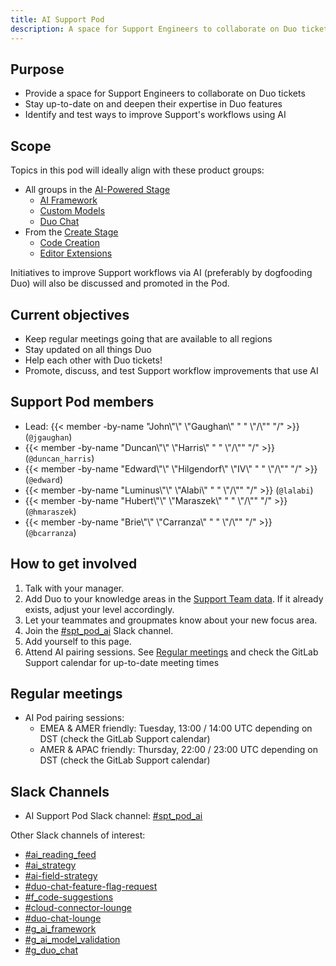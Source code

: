 ```yaml
---
title: AI Support Pod
description: A space for Support Engineers to collaborate on Duo tickets and improve Support's workflows using AI
---
```


## Purpose

- Provide a space for Support Engineers to collaborate on Duo tickets
- Stay up-to-date on and deepen their expertise in Duo features
- Identify and test ways to improve Support's workflows using AI

## Scope

Topics in this pod will ideally align with these product groups:

- All groups in the [AI-Powered Stage](/handbook/product/categories/#ai-powered-stage)
  - [AI Framework](/handbook/product/categories/#ai-framework-group)
  - [Custom Models](/handbook/product/categories/#custom-models-group)
  - [Duo Chat](/handbook/product/categories/#duo-chat-group)
- From the [Create Stage](/handbook/product/categories/#create-stage)
  - [Code Creation](/handbook/product/categories/#code-creation-group)
  - [Editor Extensions](/handbook/product/categories/#editor-extensions-group)

Initiatives to improve Support workflows via AI (preferably by dogfooding Duo) will also be discussed and promoted in the Pod.

## Current objectives

- Keep regular meetings going that are available to all regions
- Stay updated on all things Duo
- Help each other with Duo tickets!
- Promote, discuss, and test Support workflow improvements that use AI

## Support Pod members

- Lead: {{< member -by-name "John\\\"\\\" \\\"Gaughan\\\" " " \\\"/\\\"" "/" >}} (`@jgaughan`)
- {{< member -by-name "Duncan\\\"\\\" \\\"Harris\\\" " " \\\"/\\\"" "/" >}} (`@duncan_harris`)
- {{< member -by-name "Edward\\\"\\\" \\\"Hilgendorf\\\" \\\"IV\\\" " " \\\"/\\\"" "/" >}} (`@edward`)
- {{< member -by-name "Luminus\\\"\\\" \\\"Alabi\\\" " " \\\"/\\\"" "/" >}} (`@lalabi`)
- {{< member -by-name "Hubert\\\"\\\" \\\"Maraszek\\\" " " \\\"/\\\"" "/" >}} (`@hmaraszek`)
- {{< member -by-name "Brie\\\"\\\" \\\"Carranza\\\" " " \\\"/\\\"" "/" >}} (`@bcarranza`)

## How to get involved

1. Talk with your manager.
1. Add Duo to your knowledge areas in the [Support Team data](https://gitlab.com/gitlab-support-readiness/support-team/-/tree/master/data/agents?ref_type=heads). If it already exists, adjust your level accordingly.
1. Let your teammates and groupmates know about your new focus area.
1. Join the [#spt_pod_ai](https://gitlab.enterprise.slack.com/archives/C06KMDBJT5F) Slack channel.
1. Add yourself to this page.
1. Attend AI pairing sessions. See [Regular meetings](#regular-meetings) and check the GitLab Support calendar for up-to-date meeting times

## Regular meetings

- AI Pod pairing sessions:
  - EMEA & AMER friendly: Tuesday, 13:00 / 14:00 UTC depending on DST (check the GitLab Support calendar)
  - AMER & APAC friendly: Thursday, 22:00 / 23:00 UTC depending on DST (check the GitLab Support calendar)

## Slack Channels

- AI Support Pod Slack channel: [#spt_pod_ai](https://gitlab.enterprise.slack.com/archives/C06KMDBJT5F)

Other Slack channels of interest:

- [#ai_reading_feed](https://gitlab.enterprise.slack.com/archives/C06RXQR3TGF)
- [#ai_strategy](https://gitlab.enterprise.slack.com/archives/C051V1CHBFE)
- [#ai-field-strategy](https://gitlab.enterprise.slack.com/archives/C051SLP8WNB)
- [#duo-chat-feature-flag-request](https://gitlab.enterprise.slack.com/archives/C070FUQ7JDN)
- [#f_code-suggestions](https://gitlab.enterprise.slack.com/archives/C06841NNQNS)
- [#cloud-connector-lounge](https://gitlab.enterprise.slack.com/archives/C04KWTK3GFJ)
- [#duo-chat-lounge](https://gitlab.enterprise.slack.com/archives/C06LWENL58F)
- [#g_ai_framework](https://gitlab.enterprise.slack.com/archives/C051K31F30R)
- [#g_ai_model_validation](https://gitlab.enterprise.slack.com/archives/C05CJ1T3P0W)
- [#g_duo_chat](https://gitlab.enterprise.slack.com/archives/C06D5C70MD2)
